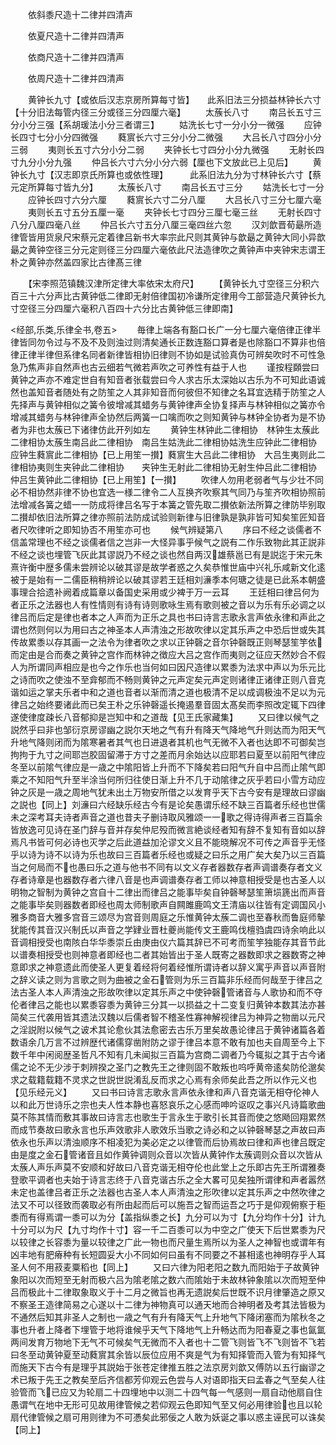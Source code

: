 <!-- { "loadSidebar": true } -->
　　依斜黍尺造十二律并四清声

　　依夏尺造十二律并四清声

　　依商尺造十二律并四清声

　　依周尺造十二律并四清声

　　黄钟长九寸【或依后汉志京房所算每寸皆】　　此系旧法三分损益林钟长六寸【十分旧法每管内径三分或径三分四厘六毫】
　　太蔟长八寸
　　南吕长五寸三分小分三强【系胡瑗法小分三者谓三】
　　姑洗长七寸一分小分一微强
　　应钟长四寸七分小分四微强
　　蕤賔长六寸三分小分二微强
　　大吕长八寸四分小分三弱
　　夷则长五寸六分小分二弱
　　夹钟长七寸四分小分九微强
　　无射长四寸九分小分九强
　　仲吕长六寸六分小分六弱【厘也下文放此已上见后】
　　黄钟长九寸【汉志即京氏所算也或依性理】　　　此系旧法九分为寸林钟长六寸【蔡元定所算每寸皆九分】
　　太蔟长八寸
　　南吕长五寸三分
　　姑洗长七寸一分
　　应钟长四寸六分六厘
　　蕤賔长六寸二分八厘
　　大吕长八寸三分七厘六毫
　　夷则长五寸五分五厘一毫
　　夹钟长七寸四分三厘七毫三丝
　　无射长四寸八分八厘四毫八丝
　　仲吕长六寸五分八厘三毫四丝六忽
　　汉刘歆晋荀朂所造律管皆用货泉尺宋蔡元定着律吕新书大率宗此尺则其黄钟与歆朂之黄钟大同小异歆朂之黄钟空径三分元定则径三分四厘六毫依此尺法造律吹之黄钟声中夹钟宋志谓王朴之黄钟亦然盖四家比古律髙三律

　　【宋李照范镇魏汉津所定律大率依宋太府尺】
　　【黄钟长九寸空径三分积六百三十六分声比古黄钟低二律即无射倍律国初冷谦所定律用今工部营造尺黄钟长九寸空径三分四厘六毫积八百四十六分比古黄钟低三律即南】

<经部,乐类,乐律全书,卷五>
　　毎律上端各有豁口长广一分七厘六毫倍律正律半律皆同勿令过与不及不及则浊过则清矣通长正数连豁口算者是也除豁口不算非也倍律正律半律但系律名同者新律皆相协旧律则不协如是试验真伪可辨矣吹时不可性急急乃焦声非自然声也古云细若气微若声吹之可养性有益于人也
　　谨按程頥尝曰黄钟之声亦不难定世自有知音者张载尝曰今人求古乐太深始以古乐为不可知此语诚然也盖知音者随处有之防笙之人其非知音而何彼但不知律之名耳宜选精于防笙之人先择声与黄钟相似之簧令彼增减其蜡务与黄钟律声全协复择声与林钟相似之簧亦令增减其蜡务与林钟律声全协然后两簧一口噙而吹之则知黄钟与林钟全协者为是不协者为非也太蔟已下诸律仿此开列如左
　　黄钟生林钟此二律相协　林钟生太蔟此二律相协太蔟生南吕此二律相协　南吕生姑洗此二律相协姑洗生应钟此二律相协　应钟生蕤賔此二律相协【已上用笙一攅】蕤賔生大吕此二律相协　大吕生夷则此二律相协夷则生夹钟此二律相协　　夹钟生无射此二律相协无射生仲吕此二律相协　　仲吕生黄钟此二律相协【已上用笙】【一攅】
　　吹律人勿用老弱者气与少壮不同必不相协然非律不协也宜选一様二律令二人互换齐吹察其气同乃与笙齐吹相协照前法增减各簧之蜡一一防成将律吕名写于本簧之管先取二攅依新法所算之律防毕别取二攅却依旧法所算之律亦照前法防成试验则新律与旧律孰是孰非皆可知矣笙匠知音者尺吹律听之即知协否不用笙亦可也
　　候气辨疑第八
　　序曰不经之谈儒者不信盖常理也不经之谈儒者信之岂非一大怪异事乎候气之説有二作乐致物此其正説非不经之谈也埋管飞灰此其谬説乃不经之谈也然自两汉雄蔡邕已有是説迄于宋元朱熹许衡中歴多儒未尝辨论以破其谬是故学者惑之久矣恭惟世庙中兴礼乐咸新文化逺被于是始有一二儒臣稍稍辨论以破其谬若王廷相刘濓季本何瑭之徒是已此系本朝盛事理合拾遗补阙着成篇章以备国史采用或少裨于万一云耳
　　王廷相曰律吕何为者正乐之法器也人有性情则有诗有诗则歌咏生焉有歌则被之音以为乐有乐必调之以律吕而后定是律也者本之人声而为正乐之具也书曰诗言志歌永言声依永律和声此之谓也然则何以为用曰古之神圣本人声清浊之形故吹律以定其乐声之中恐后世或失其传故累黍以存其画一之法令为律者吹之求以正钟磬之音尔钟磬既正则琴瑟笙竽依而定由是合而奏之黄钟之宫作而林钟之徴应大吕之宫作而夷则之征应天然妙合不假人为所谓同声相应是也今之作乐也当何如曰因尺造律以累黍为法求中声以为乐元比之诗而吹之使浊不至弇郁而不畅则黄钟之元声定矣元声定则诸律正诸律正则八音克谐如运之掌夫乐者中和之道也音者以渐而清之道也极清不足以成调极浊不足以为元律吕之始终要诸此而已矣王朴之乐钟磬遥长掩遏羣音固太髙矣而李照改定辄下四律遂使律度疎长八音郁抑是岂知中和之道哉【见王氏家藏集】
　　又曰律以候气之説然乎曰非也邹衍京房谬幽之説尔天地之气有升有降天气降地气升则达而为阳天气升地气降则闭而为隂寒暑者其气也日进退者其机也气无微不入者也达即不可御矣岂拘拘于九寸之间耶岂胶固留滞于方寸之差而月余始达以应耶若曰夏至以前阳气律应冬至以前隂气律应是一歳之中隂阳皆上升而不下降矣若曰阳气升自中吕而止隂气即乘之不知阳气升至半涂当何所归往使日渐上升不几于动隂律之灰乎若曰小雪方动应钟之灰是一歳之周地气犹未出土万物安所借之以发育乎天下古今安有是理故曰谬幽之説也【同上】刘濓曰六经缺乐经古今有是论矣愚谓乐经不缺三百篇者乐经也世儒未之深考耳夫诗者声音之道也昔夫子删诗取风雅颂一一歌之得诗得声者三百篇余皆放逸可见诗在圣门辞与音并存矣仲尼殁而微言絶谈经者知有辞不复知有音如以辞焉凡书皆可何必诗也灭学之后此道益加沦谬文义且不能晓解况不可传之声音乎无怪乎以诗为诗不以诗为乐也故曰三百篇者乐经也或疑之曰乐之用广矣大矣乃以三百篇当之何局而不也愚曰乐之道与他书不同有以文义存者器数存者声调谱奏存者文义存者诗章是也器数存者六律八音是也声调谱奏存者工师以神意相授受是也古圣人以明物之智制为黄钟之宫自十二律出而律吕之能事毕矣自钟磬琴瑟笙箫埙篪出而声音之能事毕矣则器数者即经也周太师制歌声自闗雎鹿鸣文王清庙以往皆有定调国风小雅多商音大雅多宫音三颂尽为宫音则周庭之乐惟黄钟太蔟二调也至春秋而鲁庭师摰犹能传其音汉兴制氏以声音之学肄业晋杜夔尚能传文王鹿鸣伐檀驺虞四诗余响此以音调相授受也南陔白华华黍崇丘由庚由仪六篇其辞已不可考而笙竽独能存其音节此以谱奏相授受也则神意者即经也二者其始皆出于圣人既寄之器数即求之器数寄之神意即求之神意遗此而使圣人更复着经将何着经惟所谓诗者以辞义寓乎声音以声音附之辞义读之则为言歌之则为曲被之金石管则为乐三百篇非乐经而何哉至于律吕之法古圣人本人声清浊之形故吹律以定其乐声之中使钟磬管诸音与人歌协和而不夺伦者律吕之能也以累黍容黍为黄钟三分其一以损益之十二变复归黄钟本数其法亦甚简矣三代袭用皆其遗法汉魏以后儒者智不稽圣性寡神解视律吕为神异之物凿以元尺之淫説附以候气之诐术其论愈伙其法愈密去古乐万里矣故愚论律吕于黄钟诸篇各着数语余几万言不过辨歴代诸儒穿凿附防之谬于律吕本意不敢有加也夫自周至今上下数千年中闲阅歴圣哲凡不知有几未闻拟三百篇为宫商二调者乃今辄拟之其于古今诸儒之论不无少涉于刺辨揆之圣门之教先王之律则固不敢叛也呜呼黄帝逺矣防伦邈矣求之载籍载籍不灵求之世説世説淆乱反而求之心焉有余师矣此吾之所以作元义也【见乐经元义】
　　又曰书曰诗言志歌永言声依永律和声八音克谐无相夺伦神人以和此万世诗乐之宗也夫人性本静也喜怒哀乐之心感而呻吟讴叹之事兴凡诗篇歌曲莫不陈其情而敷其事故曰诗言志也歌生于言永生于歌引长其音而使之悠飏回翔累然而成节奏故曰歌永言也乐声效歌非人歌效乐当歌之诗必和之以钟磬琴瑟之声故曰声依永也乐声以清浊顺序不相凌犯为美必定之以律管而后协焉故曰律和声也律吕既定由是度之金石管诸音且如作黄钟调则众音以次皆从黄钟作太蔟调则众音以次皆从太蔟人声乐声莫不安顺和好故曰八音克谐无相夺伦也此堂上之乐即古先王所谓雅奏登歌平调者也夫始于诗言志终于八音克谐古乐之全大畧可见矣独所谓律和声者嚣然未定也盖律吕者正乐之法器也古圣人本人声清浊之形吹律以定其乐声之中然吹律之法又不可以径致而袭取必有所由起而后可以施吾之智而运吾之巧于是仰观俯察于秬黍而有得焉谓一黍可以为分【盖指纵黍之长】九分可以为寸【九分均作十分】计九十分可以为尺【九寸均作十寸】容一千二百黍可以为中空之广使天下后世累黍为尺以较律之长容黍为量以较律之广此一物也而尺量生焉所以为圣人之神智也或谓年有凶丰地有肥瘠种有长短圆妥大小不同如何曰虽有不同要之不甚相逺也神明存乎人耳圣人何不用菽麦粟稻也【同上】
　　又曰六律为阳老阳之数九而阳始于子故黄钟象阳以次而短至无射而极六吕为隂老隂之数六而隂始于未故林钟象隂以次而短至仲吕而极此十二律取象取义于十二月之微旨也再无遗説矣后世既不识月律肇造之原又不察圣王造律简易之心遂以十二律为神物真可以通天地而合神明者及考其法皆极为不通然后知其非圣人之制也一歳之气有升有降天气上升地气下降闭塞而为隂秋冬之事也升者上降者下埋管于地将谁候乎天气下降地气上升畅达而为阳春夏之事也氤氲两间发育万物地下无气不可候矣气无微而不入者也十二管飞则皆飞不飞则皆不飞若曰冬至动黄钟夏至动蕤賔其余皆以辰位应用不爽是气为有知择管而入管为有知择气而施天下古今有是理乎其説始于张苍定律推五胜之法京房刘歆又傅防以五行幽谬之术已叛于先王之教矣至后齐信都芳仰观云色尝与人对语即指天曰孟春之气至矣人往验管而飞已应又为轮扇二十四埋地中以测二十四气每一气感则一扇自动他扇自住愚谓气在地中无形可见故用律管候之若仰观云色即知气至又何必用律验也且以轮扇代律管候之扇可用则律为不可慿矣此邪佞之人敢为妖诞之事以惑主诬民可以诛矣【同上】

